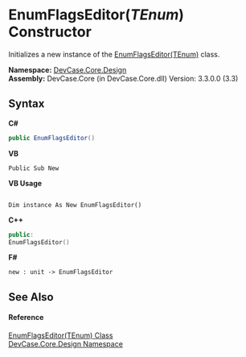 # EnumFlagsEditor(*TEnum*) Constructor 
 

Initializes a new instance of the <a href="T_DevCase_Core_Design_EnumFlagsEditor_1">EnumFlagsEditor(TEnum)</a> class.

**Namespace:**&nbsp;<a href="N_DevCase_Core_Design">DevCase.Core.Design</a><br />**Assembly:**&nbsp;DevCase.Core (in DevCase.Core.dll) Version: 3.3.0.0 (3.3)

## Syntax

**C#**<br />
``` C#
public EnumFlagsEditor()
```

**VB**<br />
``` VB
Public Sub New
```

**VB Usage**<br />
``` VB Usage

Dim instance As New EnumFlagsEditor()
```

**C++**<br />
``` C++
public:
EnumFlagsEditor()
```

**F#**<br />
``` F#
new : unit -> EnumFlagsEditor
```


## See Also


#### Reference
<a href="T_DevCase_Core_Design_EnumFlagsEditor_1">EnumFlagsEditor(TEnum) Class</a><br /><a href="N_DevCase_Core_Design">DevCase.Core.Design Namespace</a><br />